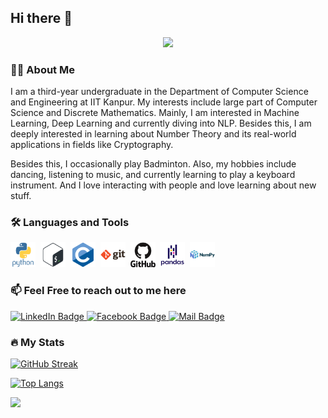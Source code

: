 ## Hi there 👋

<!--
**PriyaGole/PriyaGole** is a ✨ _special_ ✨ repository because its `README.md` (this file) appears on your GitHub profile.

Here are some ideas to get you started:

- 🔭 I’m currently working on ...
- 🌱 I’m currently learning ...
- 👯 I’m looking to collaborate on ...
- 🤔 I’m looking for help with ...
- 💬 Ask me about ...
- 📫 How to reach me: ...
- 😄 Pronouns: ...
- ⚡ Fun fact: ...
-->

<div id="header" align="center">
  <img src="https://media.giphy.com/media/jTNG3RF6EwbkpD4LZx/giphy.gif" width="65%"/>
</div>

### :woman_technologist: About Me

I am a third-year undergraduate in the Department of Computer Science and Engineering at IIT Kanpur.
My interests include large part of Computer Science and Discrete Mathematics. Mainly, I am interested in Machine Learning, Deep Learning and currently diving into NLP. Besides this, I am deeply interested in learning about Number Theory and its real-world applications in fields like Cryptography.  

Besides this, I occasionally play Badminton. Also, my hobbies include dancing, listening to music, and currently learning to play a keyboard instrument. And I love interacting with people and love learning about new stuff.

### :hammer_and_wrench: Languages and Tools 

<div>
  <img src="https://github.com/devicons/devicon/blob/master/icons/python/python-original-wordmark.svg" title="Python" alt="Python" width="40" height="40"/>&nbsp;
  <img src="https://github.com/devicons/devicon/blob/master/icons/bash/bash-original.svg" title="Bash" alt="Bash" width="40" height="40"/>&nbsp;
  <img src="https://github.com/devicons/devicon/blob/master/icons/c/c-original.svg" title="C" alt="C" width="40" height="40"/>&nbsp;
  <img src="https://github.com/devicons/devicon/blob/master/icons/git/git-original-wordmark.svg" title="Git" alt="Git" width="40" height="40"/>&nbsp;
  <img src="https://github.com/devicons/devicon/blob/master/icons/github/github-original-wordmark.svg" title="Github" alt="Github" width="40" height="40"/>&nbsp;
  <img src="https://github.com/devicons/devicon/blob/master/icons/pandas/pandas-original-wordmark.svg" alt="pandas" width="40" height="40"/>&nbsp;
  <img src="https://github.com/devicons/devicon/blob/master/icons/numpy/numpy-original-wordmark.svg" title="Numpy" alt="Numpy" width="40" height="40"/>&nbsp;
</div>

### 📫 Feel Free to reach out to me here

<div id="badges">
  <a href="https://www.linkedin.com/in/priya-gole-99700a202/">
    <img src="https://img.shields.io/badge/LinkedIn-blue?style=for-the-badge&logo=linkedin&logoColor=white" alt="LinkedIn Badge"/>
  </a>
  <a href="https://www.facebook.com/priya.gole.399488/">
    <img src="https://img.shields.io/badge/-Facebook-blue?style=for-the-badge&logo=facebook&logoColor=white" alt="Facebook Badge"/>
  </a>
  <a href="priyagole24@gmail.com">
    <img src="https://img.shields.io/badge/-mail-red?style=for-the-badge&logo=mail&logoColor=white" alt="Mail Badge"/>
  </a>
</div>


### :fire: My Stats

[![GitHub Streak](http://github-readme-streak-stats.herokuapp.com?user=PriyaGole&theme=radical)](https://git.io/streak-stats)  

[![Top Langs](https://github-readme-stats.vercel.app/api/top-langs/?username=PriyaGole&layout=compact&theme=vision-friendly-dark)](https://github.com/anuraghazra/github-readme-stats)

![](https://komarev.com/ghpvc/?username=PriyaGolet&color=blueviolet)




